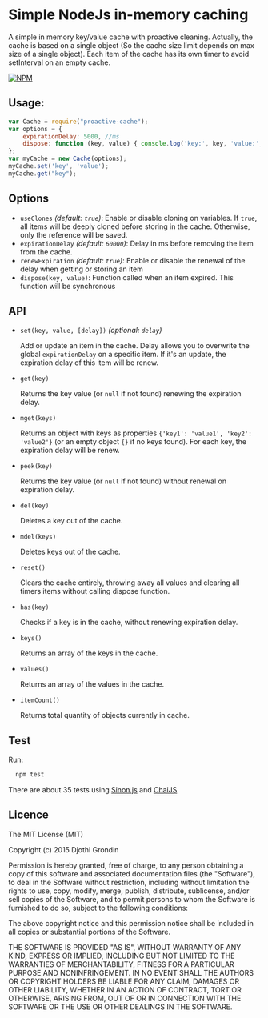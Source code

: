 # Simple NodeJs in-memory caching
A simple in memory key/value cache with proactive cleaning. Actually, the cache is based on a single object (So the cache size limit depends on max size of a single object).
Each item of the cache has its own timer to avoid setInterval on an empty cache.

[![NPM](https://nodei.co/npm/proactive-cache.png?downloads=true&stars=true)](https://nodei.co/npm/proactive-cache/)

## Usage:
```javascript
var Cache = require("proactive-cache");
var options = {
    expirationDelay: 5000, //ms
    dispose: function (key, value) { console.log('key:', key, 'value:', value); }
};
var myCache = new Cache(options);
myCache.set('key', 'value');
myCache.get("key");

```

## Options

* `useClones` *(default: `true`)*: Enable or disable cloning on variables. If `true`, all items will be deeply cloned before storing in the cache. Otherwise, only the reference will be saved.
* `expirationDelay` *(default: `60000`)*: Delay in ms before removing the item from the cache.
* `renewExpiration` *(default: `true`)*: Enable or disable the renewal of the delay when getting or storing an item
* `dispose(key, value)`: Function called when an item expired. This function will be synchronous

## API

* `set(key, value, [delay])` *(optional: `delay`)*
    
    Add or update an item in the cache. 
    Delay allows you to overwrite the global `expirationDelay` on a specific item.
    If it's an update, the expiration delay of this item will be renew.

* `get(key)`
    
    Returns the key value (or `null` if not found) renewing the expiration delay.

* `mget(keys)`

    Returns an object with keys as properties `{'key1': 'value1', 'key2': 'value2'}`
    (or an empty object `{}` if no keys found). For each key, the expiration delay will be renew.

* `peek(key)`
    
    Returns the key value (or `null` if not found) without renewal on expiration delay.

* `del(key)`

    Deletes a key out of the cache.

* `mdel(keys)`
  
    Deletes keys out of the cache.

* `reset()`

    Clears the cache entirely, throwing away all values and clearing all timers items
    without calling dispose function.

* `has(key)`

    Checks if a key is in the cache, without renewing expiration delay.

* `keys()`

    Returns an array of the keys in the cache.

* `values()`

    Returns an array of the values in the cache.

* `itemCount()`

    Returns total quantity of objects currently in cache.
    
## Test

Run:
```bash
  npm test
```

There are about 35 tests using [Sinon.js](http://sinonjs.org/) and [ChaiJS](http://chaijs.com/)

## Licence

The MIT License (MIT)

Copyright (c) 2015 Djothi Grondin

Permission is hereby granted, free of charge, to any person obtaining a copy
of this software and associated documentation files (the "Software"), to deal
in the Software without restriction, including without limitation the rights
to use, copy, modify, merge, publish, distribute, sublicense, and/or sell
copies of the Software, and to permit persons to whom the Software is
furnished to do so, subject to the following conditions:

The above copyright notice and this permission notice shall be included in all
copies or substantial portions of the Software.

THE SOFTWARE IS PROVIDED "AS IS", WITHOUT WARRANTY OF ANY KIND, EXPRESS OR
IMPLIED, INCLUDING BUT NOT LIMITED TO THE WARRANTIES OF MERCHANTABILITY,
FITNESS FOR A PARTICULAR PURPOSE AND NONINFRINGEMENT. IN NO EVENT SHALL THE
AUTHORS OR COPYRIGHT HOLDERS BE LIABLE FOR ANY CLAIM, DAMAGES OR OTHER
LIABILITY, WHETHER IN AN ACTION OF CONTRACT, TORT OR OTHERWISE, ARISING FROM,
OUT OF OR IN CONNECTION WITH THE SOFTWARE OR THE USE OR OTHER DEALINGS IN THE
SOFTWARE.
